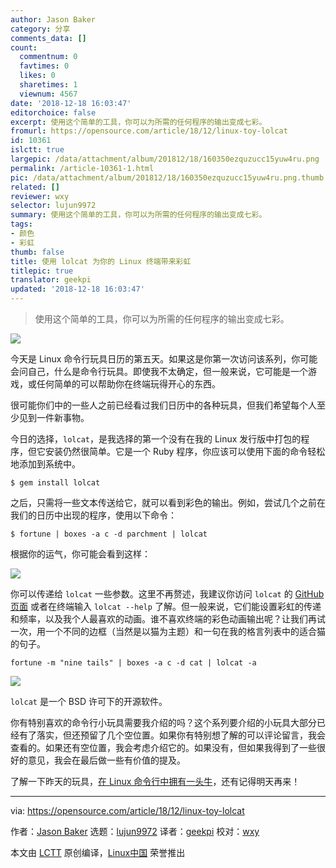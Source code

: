 ```yaml
---
author: Jason Baker
category: 分享
comments_data: []
count:
  commentnum: 0
  favtimes: 0
  likes: 0
  sharetimes: 1
  viewnum: 4567
date: '2018-12-18 16:03:47'
editorchoice: false
excerpt: 使用这个简单的工具，你可以为所需的任何程序的输出变成七彩。
fromurl: https://opensource.com/article/18/12/linux-toy-lolcat
id: 10361
islctt: true
largepic: /data/attachment/album/201812/18/160350ezquzucc15yuw4ru.png
permalink: /article-10361-1.html
pic: /data/attachment/album/201812/18/160350ezquzucc15yuw4ru.png.thumb.jpg
related: []
reviewer: wxy
selector: lujun9972
summary: 使用这个简单的工具，你可以为所需的任何程序的输出变成七彩。
tags:
- 颜色
- 彩虹
thumb: false
title: 使用 lolcat 为你的 Linux 终端带来彩虹
titlepic: true
translator: geekpi
updated: '2018-12-18 16:03:47'
---
```



> 
> 使用这个简单的工具，你可以为所需的任何程序的输出变成七彩。
> 
> 
> 


![](/data/attachment/album/201812/18/160350ezquzucc15yuw4ru.png)


今天是 Linux 命令行玩具日历的第五天。如果这是你第一次访问该系列，你可能会问自己，什么是命令行玩具。即使我不太确定，但一般来说，它可能是一个游戏，或任何简单的可以帮助你在终端玩得开心的东西。


很可能你们中的一些人之前已经看过我们日历中的各种玩具，但我们希望每个人至少见到一件新事物。


今日的选择，`lolcat`，是我选择的第一个没有在我的 Linux 发行版中打包的程序，但它安装仍然很简单。它是一个 Ruby 程序，你应该可以使用下面的命令轻松地添加到系统中。



```
$ gem install lolcat
```

之后，只需将一些文本传送给它，就可以看到彩色的输出。例如，尝试几个之前在我们的日历中出现的程序，使用以下命令：



```
$ fortune | boxes -a c -d parchment | lolcat
```

根据你的运气，你可能会看到这样：


![](/data/attachment/album/201812/18/160350fdf1n3v1nst6mvlx.png)


你可以传递给 `lolcat` 一些参数。这里不再赘述，我建议你访问 `lolcat` 的 [GitHub 页面](https://github.com/busyloop/lolcat) 或者在终端输入 `lolcat --help` 了解。但一般来说，它们能设置彩虹的传递和频率，以及我个人最喜欢的动画。谁不喜欢终端的彩色动画输出呢？让我们再试一次，用一个不同的边框（当然是以猫为主题）和一句在我的格言列表中的适合猫的句子。



```
fortune -m "nine tails" | boxes -a c -d cat | lolcat -a
```

![](/data/attachment/album/201812/18/160353xncgcr2smwbvjzre.gif)


`lolcat` 是一个 BSD 许可下的开源软件。


你有特别喜欢的命令行小玩具需要我介绍的吗？这个系列要介绍的小玩具大部分已经有了落实，但还预留了几个空位置。如果你有特别想了解的可以评论留言，我会查看的。如果还有空位置，我会考虑介绍它的。如果没有，但如果我得到了一些很好的意见，我会在最后做一些有价值的提及。


了解一下昨天的玩具，[在 Linux 命令行中拥有一头牛](https://opensource.com/article/18/12/linux-toy-cowsay)，还有记得明天再来！




---


via: <https://opensource.com/article/18/12/linux-toy-lolcat>


作者：[Jason Baker](https://opensource.com/users/jason-baker) 选题：[lujun9972](https://github.com/lujun9972) 译者：[geekpi](https://github.com/geekpi) 校对：[wxy](https://github.com/wxy)


本文由 [LCTT](https://github.com/LCTT/TranslateProject) 原创编译，[Linux中国](https://linux.cn/) 荣誉推出